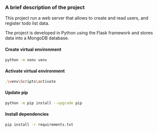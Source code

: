 ### A brief description of the project
This project run a web server that allows to create and read users, and
register todo list data.

The project is developed in Python using the Flask framework and stores data
into a MongoDB database.


#### Create virtual environment
```bash     
python -m venv venv
```

#### Activate virtual environment
```bash 
.\venv\Scripts\activate
```

#### Update pip
```bash
python -m pip install --upgrade pip
```

#### Install dependencies
```bash 
pip install -r requirements.txt
```
